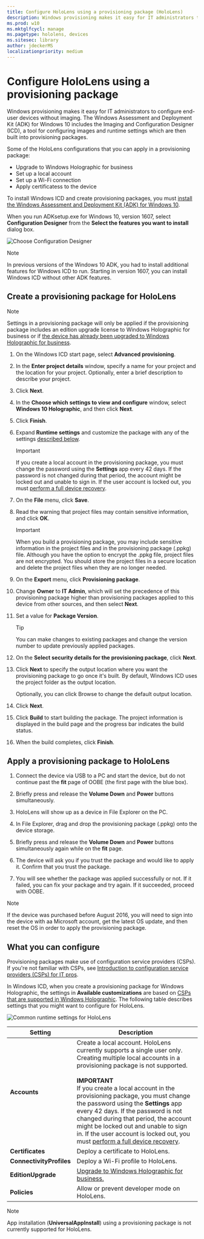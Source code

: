 ```yaml
---
title: Configure HoloLens using a provisioning package (HoloLens)
description: Windows provisioning makes it easy for IT administrators to configure end-user devices without imaging.
ms.prod: w10
ms.mktglfcycl: manage
ms.pagetype: hololens, devices
ms.sitesec: library
author: jdeckerMS
localizationpriority: medium
---
```


# Configure HoloLens using a provisioning package

Windows provisioning makes it easy for IT administrators to configure end-user devices without imaging. The Windows Assessment and Deployment Kit (ADK) for Windows 10 includes the Imaging and Configuration Designer (ICD), a tool for configuring images and runtime settings which are then built into provisioning packages. 

Some of the HoloLens configurations that you can apply in a provisioning package: 
- Upgrade to Windows Holographic for business
- Set up a local account
- Set up a Wi-Fi connection
- Apply certificatess to the device

To install Windows ICD and create provisioning packages, you must [install the Windows Assessment and Deployment Kit (ADK) for Windows 10](https://developer.microsoft.com/windows/hardware/windows-assessment-deployment-kit).

When you run ADKsetup.exe for Windows 10, version 1607, select **Configuration Designer** from the **Select the features you want to install** dialog box.

![Choose Configuration Designer](images/adk-install.png)

> [!NOTE]
> In previous versions of the Windows 10 ADK, you had to install additional features for Windows ICD to run. Starting in version 1607, you can install Windows ICD without other ADK features.


## Create a provisioning package for HoloLens

>[!NOTE]
>Settings in a provisioning package will only be applied if the provisioning package includes an edition upgrade license to Windows Holographic for business or if [the device has already been upgraded to Windows Holographic for business](hololens-upgrade-enterprise.md).

1. On the Windows ICD start page, select **Advanced provisioning**.

2. In the **Enter project details** window, specify a name for your project and the location for your project. Optionally, enter a brief description to describe your project.

3. Click **Next**.

4. In the **Choose which settings to view and configure** window, select **Windows 10 Holographic**, and then click **Next**.

6. Click **Finish**.

7. Expand **Runtime settings** and customize the package with any of the settings [described below](#what-you-can-configure).

    >[!IMPORTANT]
    >If you create a local account in the provisioning package, you must change the password using the **Settings** app every 42 days. If the password is not changed during that period, the account might be locked out and unable to sign in. If the user account is locked out, you must [perform a full device recovery](https://developer.microsoft.com/windows/holographic/reset_or_recover_your_hololens#perform_a_full_device_recovery).

8. On the **File** menu, click **Save**. 

4. Read the warning that project files may contain sensitive information, and click **OK**.

    >[!IMPORTANT]
    >When you build a provisioning package, you may include sensitive information in the project files and in the provisioning package (.ppkg) file. Although you have the option to encrypt the .ppkg file, project files are not encrypted. You should store the project files in a secure location and delete the project files when they are no longer needed.
    
3. On the **Export** menu, click **Provisioning package**.

4. Change **Owner** to **IT Admin**, which will set the precedence of this provisioning package higher than provisioning packages applied to this device from other sources, and then select **Next**.

5. Set a value for **Package Version**.

    >[!TIP]
    >You can make changes to existing packages and change the version number to update previously applied packages.

6. On the **Select security details for the provisioning package**, click **Next**.

7. Click **Next** to specify the output location where you want the provisioning package to go once it's built. By default, Windows ICD uses the project folder as the output location.

    Optionally, you can click Browse to change the default output location.

8. Click **Next**.

9. Click **Build** to start building the package. The project information is displayed in the build page and the progress bar indicates the build status.

10. When the build completes, click **Finish**. 


## Apply a provisioning package to HoloLens

1. Connect the device via USB to a PC and start the device, but do not continue past the **fit** page of OOBE (the first page with the blue box).

2. Briefly press and release the **Volume Down** and **Power** buttons simultaneously.

3. HoloLens will show up as a device in File Explorer on the PC.

4. In File Explorer, drag and drop the provisioning package (.ppkg) onto the device storage.

5. Briefly press and release the **Volume Down** and **Power** buttons simultaneously again while on the **fit** page.

6. The device will ask you if you trust the package and would like to apply it. Confirm that you trust the package.

7. You will see whether the package was applied successfully or not. If it failed, you can fix your package and try again. If it succeeded, proceed with OOBE.

>[!NOTE]
>If the device was purchased before August 2016, you will need to sign into the device with aa Microsoft account, get the latest OS update, and then reset the OS in order to apply the provisioning package.

## What you can configure

Provisioning packages make use of configuration service providers (CSPs). If you're not familiar with CSPs, see [Introduction to configuration service providers (CSPs) for IT pros](https://technet.microsoft.com/itpro/windows/manage/how-it-pros-can-use-configuration-service-providers).

In Windows ICD, when you create a provisioning package for Windows Holographic, the settings in **Available customizations** are based on [CSPs that are supported in Windows Holographic](https://msdn.microsoft.com/windows/hardware/commercialize/customize/mdm/configuration-service-provider-reference#hololens). The following table describes settings that you might want to configure for HoloLens.

![Common runtime settings for HoloLens](images/icd-settings.png)

| Setting | Description |
| --- | --- |
| **Accounts**  | Create a local account. HoloLens currently supports a single user only. Creating multiple local accounts in a provisioning package is not supported. <br><br>**IMPORTANT**<br>If you create a local account in the provisioning package, you must change the password using the **Settings** app every 42 days. If the password is not changed during that period, the account might be locked out and unable to sign in. If the user account is locked out, you must [perform a full device recovery](https://developer.microsoft.com/windows/holographic/reset_or_recover_your_hololens#perform_a_full_device_recovery). |
| **Certificates** | Deploy a certificate to HoloLens.  |
| **ConnectivityProfiles** | Deploy a Wi-Fi profile to HoloLens.   |
| **EditionUpgrade** | [Upgrade to Windows Holographic for business.](hololens-upgrade-enterprise.md)  |
| **Policies** | Allow or prevent developer mode on HoloLens.  |

>[!NOTE]
>App installation (**UniversalAppInstall**) using a provisioning package is not currently supported for HoloLens.




